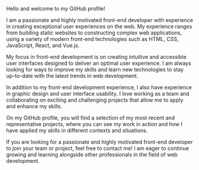 
Hello and welcome to my GitHub profile!

I am a passionate and highly motivated front-end developer with experience in creating exceptional user experiences on the web. My experience ranges from building static websites to constructing complex web applications, using a variety of modern front-end technologies such as HTML, CSS, JavaScript, React, and Vue.js.

My focus in front-end development is on creating intuitive and accessible user interfaces designed to deliver an optimal user experience. I am always looking for ways to improve my skills and learn new technologies to stay up-to-date with the latest trends in web development.

In addition to my front-end development experience, I also have experience in graphic design and user interface usability. I love working as a team and collaborating on exciting and challenging projects that allow me to apply and enhance my skills.

On my GitHub profile, you will find a selection of my most recent and representative projects, where you can see my work in action and how I have applied my skills in different contexts and situations.

If you are looking for a passionate and highly motivated front-end developer to join your team or project, feel free to contact me! I am eager to continue growing and learning alongside other professionals in the field of web development.
